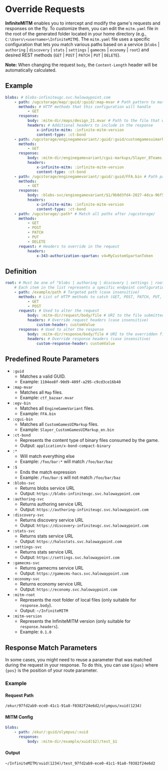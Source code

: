 # Override Requests

**InfiniteMITM** enables you to intercept and modify the game's requests and responses on the fly. To customize them, you can edit the `mitm.yaml` file in the root of the generated folder located in your home directory (e.g., `C:\Users\<username>\InfiniteMITM`). The `mitm.yaml` file uses a specific configuration that lets you match various paths based on a service (`blobs` | `authoring` | `discovery` | `stats` | `settings` | `gamecms` | `economy` | `root`) and desired REST methods (`GET` | `POST` | `PATCH` | `PUT` | `DELETE`).

**Note:** When changing the request `body`, the `Content-Length` header will be automatically calculated.

## Example

```yaml
blobs: # blobs-infiniteugc.svc.halowaypoint.com
    - path: /ugcstorage/map/:guid/:guid/:map-mvar # Path pattern to match, will catch all .mvar files
      methods: # HTTP methods that this configuration will handle
          - GET
      response:
          body: :mitm-dir/maps/design_21.mvar # Path to the file that will be used as the response body
          headers: # Additional headers to include in the response
              x-infinite-mitm: :infinite-mitm-version
              content-type: :ct-bond
    - path: /ugcstorage/enginegamevariant/:guid/:guid/customgamesuimarkup/Slayer_CustomGamesUIMarkup_en.bin # Path pattern for specific "CustomGamesUIMarkup", for any assetID and assetVersionID
      methods:
          - GET
      response:
          body: :mitm-dir/enginegamevariant/cgui-markups/Slayer_8Teams.bin
          headers:
              x-infinite-mitm: :infinite-mitm-version
              content-type: :ct-bond
    - path: /ugcstorage/enginegamevariant/:guid/:guid/FFA.bin # Path pattern for specific "EngineGameVariant", for any assetID and assetVersionID
      methods:
          - GET
      response:
          body: :blobs-svc/enginegamevariant/$1/9b0d3fd4-2027-4dca-96f5-899b449408e2/FFA.bin # Path to the external file that will be used as the response body, with a specific assetVersionID
          headers:
              x-infinite-mitm: :infinite-mitm-version
              content-type: :ct-bond
    - path: /ugcstorage/:path* # Match all paths after /ugcstorage/
      methods:
          - GET
          - POST
          - PATCH
          - PUT
          - DELETE
      request: # Headers to override in the request
          headers:
              x-343-authorization-spartan: v4=MyCustomSpartanToken
```

## Definition

```yaml
root: # Must be one of "blobs | authoring | discovery | settings | root" (root = all)
    # Each item in the list represents a specific endpoint configuration.
    - path: /example/path # Targeted path (case insensitive)
      methods: # List of HTTP methods to catch (GET, POST, PATCH, PUT, DELETE)
          - GET
          - POST
      request: # Used to alter the request
          body: :mitm-dir/request/body/file # URI to the file submitted for PUT, POST, and PATCH requests instead of the initial payload
          headers: # Override request headers (case insensitive)
              custom-header: customValue
      response: # Used to alter the response
          body: :mitm-dir/response/body/file # URI to the overridden file
          headers: # Override response headers (case insensitive)
              custom-response-header: customValue
```

## Predefined Route Parameters

-   `:guid`
    -   Matches a valid GUID.
    -   Example: `1104ee8f-90d9-409f-a295-c9cd3ce16b40`
-   `:map-mvar`
    -   Matches all `Map` files.
    -   Example: `ctf_bazaar.mvar`
-   `:egv-bin`
    -   Matches all `EngineGameVariant` files.
    -   Example: `FFA.bin`
-   `:cgui-bin`
    -   Matches all `CustomGamesUIMarkup` files.
    -   Example: `Slayer_CustomGamesUIMarkup_en.bin`
-   `:ct-bond`
    -   Represents the content type of binary files consumed by the game.
    -   Output: `application/x-bond-compact-binary`
-   `:*`
    -   Will match everything else
    -   Example: `/foo/bar:*` will match `/foo/bar/baz`
-   `:$`
    -   Ends the match expression
    -   Example: `/foo/bar:$` will not match `/foo/bar/baz`
-   `:blobs-svc`
    -   Returns blobs service URL
    -   Output: `https://blobs-infiniteugc.svc.halowaypoint.com`
-   `:authoring-svc`
    -   Returns authoring service URL
    -   Output: `https://authoring-infiniteugc.svc.halowaypoint.com`
-   `:discovery-svc`
    -   Returns discovery service URL
    -   Output: `https://discovery-infiniteugc.svc.halowaypoint.com`
-   `:stats-svc`
    -   Returns stats service URL
    -   Output: `https://halostats.svc.halowaypoint.com`
-   `:settings-svc`
    -   Returns stats service URL
    -   Output: `https://settings.svc.halowaypoint.com`
-   `:gamecms-svc`
    -   Returns gamecms service URL
    -   Output: `https://gamecms-hacs.svc.halowaypoint.com`
-   `:economy-svc`
    -   Returns economy service URL
    -   Output: `https://economy.svc.halowaypoint.com`
-   `:mitm-root`
    -   Represents the root folder of local files (only suitable for `response.body`).
    -   Output: `~/InfiniteMITM`
-   `:mitm-version`
    -   Represents the InfiniteMITM version (only suitable for `response.headers`).
    -   Example: `0.1.0`

## Response Match Parameters

In some cases, you might need to reuse a parameter that was matched during the request in your response. To do this, you can use `${pos}` where `{pos}` is the position of your route parameter.

### Example

#### Request Path

```
/ekur/97fd2ab9-ece0-41c1-91a8-f0382f24e6d2/olympus/xuid(1234)
```

#### MITM Config

```yaml
blobs:
    - path: /ekur/:guid/olympus/:xuid
      response:
          body: :mitm-dir/example/xuid($2)/test_$1
```

#### Output

```
~/InfiniteMITM/xuid(1234)/test_97fd2ab9-ece0-41c1-91a8-f0382f24e6d2
```
